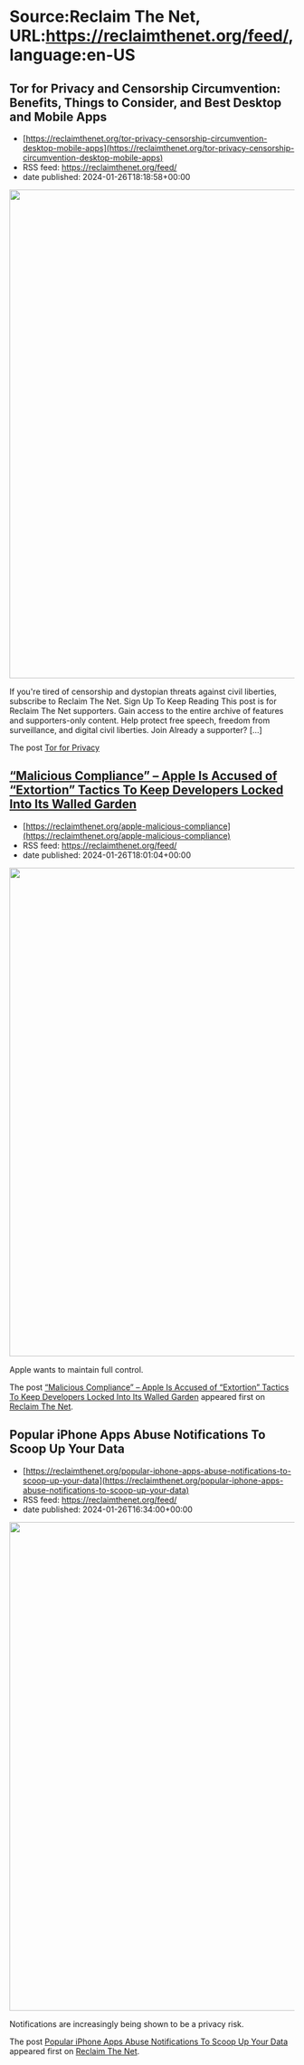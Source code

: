 # Source:Reclaim The Net, URL:https://reclaimthenet.org/feed/, language:en-US

## Tor for Privacy and Censorship Circumvention: Benefits, Things to Consider, and Best Desktop and Mobile Apps
 - [https://reclaimthenet.org/tor-privacy-censorship-circumvention-desktop-mobile-apps](https://reclaimthenet.org/tor-privacy-censorship-circumvention-desktop-mobile-apps)
 - RSS feed: https://reclaimthenet.org/feed/
 - date published: 2024-01-26T18:18:58+00:00

<a href="https://reclaimthenet.org/tor-privacy-censorship-circumvention-desktop-mobile-apps" rel="nofollow" title="Tor for Privacy and Censorship Circumvention: Benefits, Things to Consider, and Best Desktop and Mobile Apps"><img alt="" class="webfeedsFeaturedVisual wp-post-image" height="864" src="https://reclaimthenet.org/wp-content/uploads/2024/01/tor-privacy-censorship-circumvention-desktop-mobile-apps.jpg" style="display: block; margin: auto; margin-bottom: 15px;" width="1536" /></a><p>If you're tired of censorship and dystopian threats against civil liberties, subscribe to Reclaim The Net. Sign Up To Keep Reading This post is for Reclaim The Net supporters. Gain access to the entire archive of features and supporters-only content. Help protect free speech, freedom from surveillance, and digital civil liberties. Join Already a supporter? [&#8230;]</p>
<p>The post <a href="https://reclaimthenet.org/tor-privacy-censorship-circumvention-desktop-mobile-apps">Tor for Privacy 

## “Malicious Compliance” – Apple Is Accused of “Extortion” Tactics To Keep Developers Locked Into Its Walled Garden
 - [https://reclaimthenet.org/apple-malicious-compliance](https://reclaimthenet.org/apple-malicious-compliance)
 - RSS feed: https://reclaimthenet.org/feed/
 - date published: 2024-01-26T18:01:04+00:00

<a href="https://reclaimthenet.org/apple-malicious-compliance" rel="nofollow" title="“Malicious Compliance” – Apple Is Accused of “Extortion” Tactics To Keep Developers Locked Into Its Walled Garden"><img alt="" class="webfeedsFeaturedVisual wp-post-image" height="864" src="https://reclaimthenet.org/wp-content/uploads/2024/01/apple-stronghold.jpg" style="display: block; margin: auto; margin-bottom: 15px;" width="1536" /></a><p>Apple wants to maintain full control.</p>
<p>The post <a href="https://reclaimthenet.org/apple-malicious-compliance">“Malicious Compliance” – Apple Is Accused of “Extortion” Tactics To Keep Developers Locked Into Its Walled Garden</a> appeared first on <a href="https://reclaimthenet.org">Reclaim The Net</a>.</p>

## Popular iPhone Apps Abuse Notifications To Scoop Up Your Data
 - [https://reclaimthenet.org/popular-iphone-apps-abuse-notifications-to-scoop-up-your-data](https://reclaimthenet.org/popular-iphone-apps-abuse-notifications-to-scoop-up-your-data)
 - RSS feed: https://reclaimthenet.org/feed/
 - date published: 2024-01-26T16:34:00+00:00

<a href="https://reclaimthenet.org/popular-iphone-apps-abuse-notifications-to-scoop-up-your-data" rel="nofollow" title="Popular iPhone Apps Abuse Notifications To Scoop Up Your Data"><img alt="" class="webfeedsFeaturedVisual wp-post-image" height="864" src="https://reclaimthenet.org/wp-content/uploads/2024/01/Notifications-To-Scoop-Up-Your-Data.jpg" style="display: block; margin: auto; margin-bottom: 15px;" width="1536" /></a><p>Notifications are increasingly being shown to be a privacy risk.</p>
<p>The post <a href="https://reclaimthenet.org/popular-iphone-apps-abuse-notifications-to-scoop-up-your-data">Popular iPhone Apps Abuse Notifications To Scoop Up Your Data</a> appeared first on <a href="https://reclaimthenet.org">Reclaim The Net</a>.</p>

